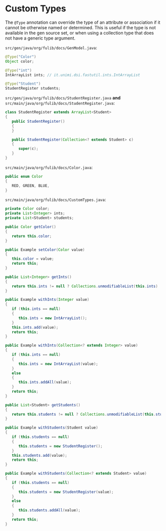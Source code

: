 # Custom Types

The `@Type` annotation can override the type of an attribute or association if it cannot be otherwise named or determined.
This is useful if the type is not available in the gen source set, or when using a collection type that does not have a generic type argument.

`src/gen/java/org/fulib/docs/GenModel.java`:

<!-- insert_code_fragment: docs.GenModel.Type | fenced:java -->
```java
@Type("Color")
Object color;

@Type("int")
IntArrayList ints; // it.unimi.dsi.fastutil.ints.IntArrayList

@Type("Student")
StudentRegister students;
```
<!-- end_code_fragment: -->

`src/gen/java/org/fulib/docs/StudentRegister.java` **and** `src/main/java/org/fulib/docs/StudentRegister.java`:

<!-- insert_code_fragment: docs.StudentRegister | fenced:java -->
```java
class StudentRegister extends ArrayList<Student>
{
   public StudentRegister()
   {
   }

   public StudentRegister(Collection<? extends Student> c)
   {
      super(c);
   }
}
```
<!-- end_code_fragment: -->

`src/main/java/org/fulib/docs/Color.java`:

<!-- insert_code_fragment: docs.Color | fenced:java -->
```java
public enum Color
{
   RED, GREEN, BLUE,
}
```
<!-- end_code_fragment: -->

`src/main/java/org/fulib/docs/CustomTypes.java`:

<!-- insert_code_fragment: docs.Type | fenced:java -->
```java
private Color color;
private List<Integer> ints;
private List<Student> students;

public Color getColor()
{
   return this.color;
}

public Example setColor(Color value)
{
   this.color = value;
   return this;
}

public List<Integer> getInts()
{
   return this.ints != null ? Collections.unmodifiableList(this.ints) : Collections.emptyList();
}

public Example withInts(Integer value)
{
   if (this.ints == null)
   {
      this.ints = new IntArrayList();
   }
   this.ints.add(value);
   return this;
}

public Example withInts(Collection<? extends Integer> value)
{
   if (this.ints == null)
   {
      this.ints = new IntArrayList(value);
   }
   else
   {
      this.ints.addAll(value);
   }
   return this;
}

public List<Student> getStudents()
{
   return this.students != null ? Collections.unmodifiableList(this.students) : Collections.emptyList();
}

public Example withStudents(Student value)
{
   if (this.students == null)
   {
      this.students = new StudentRegister();
   }
   this.students.add(value);
   return this;
}

public Example withStudents(Collection<? extends Student> value)
{
   if (this.students == null)
   {
      this.students = new StudentRegister(value);
   }
   else
   {
      this.students.addAll(value);
   }
   return this;
}
```
<!-- end_code_fragment: -->
